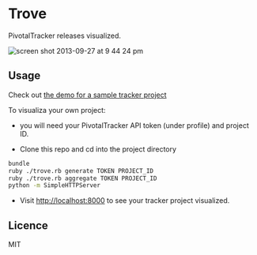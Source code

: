 Trove
=====================

PivotalTracker releases visualized.

![screen shot 2013-09-27 at 9 44 24 pm](https://f.cloud.github.com/assets/412533/1226159/0dc14366-277b-11e3-9fe3-246abcc9f3d0.png)

## Usage

Check out [the demo for a sample tracker project](http://weilu.github.io/trove/)

To visualiza your own project:

* you will need your PivotalTracker API token (under profile) and project ID.

* Clone this repo and cd into the project directory

```bash
bundle
ruby ./trove.rb generate TOKEN PROJECT_ID
ruby ./trove.rb aggregate TOKEN PROJECT_ID
python -m SimpleHTTPServer
```
* Visit [http://localhost:8000](http://localhost:8000) to see your tracker project visualized.

## Licence

MIT
